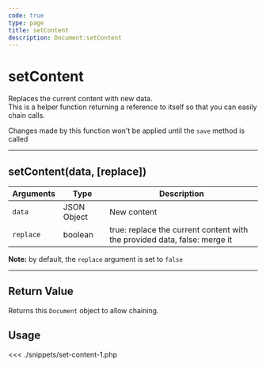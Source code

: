 ```yaml
---
code: true
type: page
title: setContent
description: Document:setContent
---
```


# setContent

Replaces the current content with new data.  
This is a helper function returning a reference to itself so that you can easily chain calls.

<div class="alert alert-info">
Changes made by this function won't be applied until the <code>save</code> method is called
</div>

---

## setContent(data, [replace])

| Arguments | Type        | Description                                                               |
| --------- | ----------- | ------------------------------------------------------------------------- |
| `data`    | JSON Object | New content                                                               |
| `replace` | boolean     | true: replace the current content with the provided data, false: merge it |

**Note:** by default, the `replace` argument is set to `false`

---

## Return Value

Returns this `Document` object to allow chaining.

## Usage

<<< ./snippets/set-content-1.php
